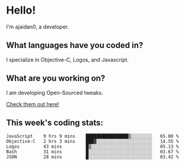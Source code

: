 # Hello!

I'm ajaidan0, a developer. 

## What languages have you coded in?

I specialize in Objective-C, Logos, and Javascript.

## What are you working on?

I am developing Open-Sourced tweaks.

[Check them out here!](https://github.com/ajaidan0/open-sourced-tweaks)

## This week's coding stats:
<!--START_SECTION:waka-->
```text
JavaScript    9 hrs 9 mins    ████████████████▒░░░░░░░░   65.00 % 
Objective-C   2 hrs 3 mins    ███▓░░░░░░░░░░░░░░░░░░░░░   14.55 % 
Logos         43 mins         █▒░░░░░░░░░░░░░░░░░░░░░░░   05.13 % 
Bash          31 mins         █░░░░░░░░░░░░░░░░░░░░░░░░   03.67 % 
JSON          28 mins         █░░░░░░░░░░░░░░░░░░░░░░░░   03.42 % 
```
<!--END_SECTION:waka-->
